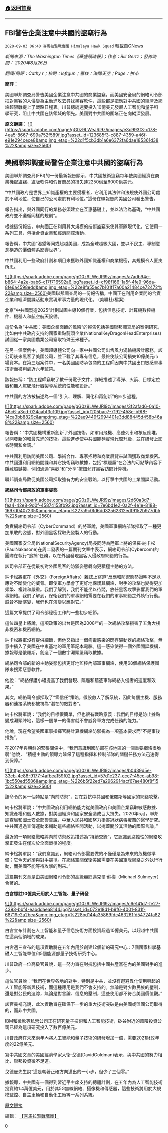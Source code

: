 ###  [:house:返回首頁](https://github.com/ourhimalayas/txt)
---

## FBI警告企業注意中共國的盜竊行為
`2020-09-03 06:40 喜馬拉雅戰鷹團 Himalaya Hawk Squad` [轉載自GNews](https://gnews.org/zh-hant/331943/)

*新聞來源：The Washington Times《華盛頓時報》；作者：Bill Gertz；發佈時間： 2020年8月26日*

*翻譯/簡評：Cathy r；校對：leftgun；審核：海闊天空；Page：拱卒*

**簡評：**

美國聯邦調查局警告美國企業注意中共國的商業盜竊，而美國安全局的網絡司令部把對黑客的入侵變為主動進攻去尋找黑客軟件，這些都是把應對中共國的經濟及網絡超限戰提上了戰略日程表。川普總統還要投入10億美元發展人工智能和量子科學研究，阻止中共國在該領域的領先。美國對中共國的圍堵正在向縱深發展。

**原文翻譯：**
[!\[\](https://spark.adobe.com/page/gG0z9LWeJRl9z/images/e3c993f3-c178-4ea5-8667-699a752f589f.jpg?asset_id=123685f3-c887-4359-a46f-e91e294cece8&amp;img_etag=%22d1f5cb3db1a6e6372fa6dae185361d38%22&amp;size=2560)](https://spark.adobe.com/page/gG0z9LWeJRl9z/images/e3c993f3-c178-4ea5-8667-699a752f589f.jpg?asset_id=123685f3-c887-4359-a46f-e91e294cece8&amp;img_etag=%22d1f5cb3db1a6e6372fa6dae185361d38%22&amp;size=1024)
##  **美國聯邦調查局警告企業注意中共國的盜竊行為** 

美國聯邦調查局(FBI)的一份最新報告顯示，中共國技術盜竊每年使美國經濟在商業機密盜竊、盜版軟件和假冒商品的損失達2250億至6000億美元。

“中共國政府是世界上知識產權的主要侵權者，它利用其法律和法規使外國公司處於不利地位，使自己的公司處於有利地位。”這份在線報告向美國公司發出警告。

報告指出，與外國同行的業務必須建立在互惠基礎上，並以法治為基礎，“中共國政府並不遵循同樣的規則”。

根據這份報告，中共國正在利用其大規模的技術盜竊來使其軍隊現代化，它使用一系列工具，包括合資企業和經濟間諜活動。

報告稱，中共國“渴望等同或超越美國，成為全球超級大國，並以不民主、專制意念構造的價值體系影響世界”。

中共國利用一些政府計劃和項目來獲取外國知識產權和商業機密，其規模令人匪夷所思。

[!\[\](https://spark.adobe.com/page/gG0z9LWeJRl9z/images/a7adb94e-b864-4a2e-bab6-c17f716592a6.jpg?asset_id=cf98f166-1a5f-4fe9-96da-8fe6a4598edd&amp;img_etag=%22e8fa55ec7b101f17a00a21484ce72472%22&amp;size=2560)](https://spark.adobe.com/page/gG0z9LWeJRl9z/images/a7adb94e-b864-4a2e-bab6-c17f716592a6.jpg?asset_id=cf98f166-1a5f-4fe9-96da-8fe6a4598edd&amp;img_etag=%22e8fa55ec7b101f17a00a21484ce72472%22&amp;size=1024)美國聯邦調查局的一份報告稱，中國正在利用企業間的合資企業和經濟間諜活動來實現軍事力量的現代化。 (美聯社/檔案)

北京“中共國製造2025”計劃試圖主導10個行業，包括信息技術、計算機數控機件、機器人和航空航天設備。

這份名為“中共國：美國企業面臨的風險”的報告包括美國聯邦調查局的案例研究，比如由中共政府支持的國家重點龍頭企業(NationalKeyDragonHeadEnterprises)試圖從一家美國農業公司竊取特殊玉米種子。

在另一個案例中，美國超導體公司向一家中共國公司出售風力渦輪機設計服務，該公司後來黑客了美國公司，並下載了其專有信息，最終使該公司損失10億美元市場資本。在第三起案件中，一名美國國防承包商的工程師因向中共國出口敏感軍事技術而被判處近六年監禁。

該報告稱：“該工程師竊取了數千份電子文件，詳細描述了導彈、火箭、目標定位器和無人駕駛飛行器製導系統的性能和設計。”

中共國的方法被描述為一個“引入、理解、同化和再創新”的四步過程。

[!\[\](https://spark.adobe.com/page/gG0z9LWeJRl9z/images/3f2afad6-0a10-46c6-a3cd-024aabf3c109.jpg?asset_id=f205bac7-7192-458e-b9f8-14ca3bb8829c&amp;img_etag=%22ae9449f2994401e3dd88445d458b46a8%22&amp;size=2560)](https://spark.adobe.com/page/gG0z9LWeJRl9z/images/3f2afad6-0a10-46c6-a3cd-024aabf3c109.jpg?asset_id=f205bac7-7192-458e-b9f8-14ca3bb8829c&amp;img_etag=%22ae9449f2994401e3dd88445d458b46a8%22&amp;size=1024)

報告稱：“中共國機構重新創新了外國技術，如軍用飛機、高速列車和核反應堆，以開發新的和最先進的技術。這些進步使中共國能夠實現代際升級，並在研發上節省時間和金錢。”

中共國利用訪問美國公司、學術合作、專家招聘和商業展覽來試圖獲取商業機密。中共國還利用網絡間諜和其它技術竊取數據，包括“標題黨”在合法的可點擊內容下隱藏超鏈接，例如通過“喜歡”和“分享”按鈕允許黑客訪問計算機。

聯邦調查局敦促美國公司採取強有力的安全戰略，以打擊中共國的工業間諜活動。

**網絡司令部果敢的軍事姿態**

[!\[\](https://spark.adobe.com/page/gG0z9LWeJRl9z/images/2d60a3d7-fea4-42e8-9d0f-45874153fb92.jpg?asset_id=7e6bd1e2-0a2f-4e1e-8188-1697d0407235&amp;img_etag=%227a9c0fd6dd32562312edf9152b977db5%22&amp;size=2560)](https://spark.adobe.com/page/gG0z9LWeJRl9z/images/2d60a3d7-fea4-42e8-9d0f-45874153fb92.jpg?asset_id=7e6bd1e2-0a2f-4e1e-8188-1697d0407235&amp;img_etag=%227a9c0fd6dd32562312edf9152b977db5%22&amp;size=1024)

負責網絡司令部（CyberCommand）的將軍說，美國軍事網絡部隊採取了一種更加果敢的姿態，對外國黑客採取先發製人的行動。

美國國家安全局(NationalSecurityAgency)局長同時為陸軍上將的保羅·納卡松(PaulNakasone)在周二發表的一篇期刊文章中表示，網絡司令部(Cybercom)的團隊在執行“追捕”任務，以在外國發現黑客入侵政府網絡的行為。

該司令部正在從最初對外國黑客的防禦姿態轉向更積極主動的方法。

納卡松將軍在《外交》（ForeignAffairs）雜誌上寫道“反應和防禦態勢證明不足以應對不斷變化的威脅。即使軍方學會了更好地保護其網絡，對手的攻擊也變得更加頻繁、複雜和嚴重。我們了解到，我們不能坐以待斃，放任黑客攻擊影響我們的軍事網絡。我們了解到，保衛我們的軍事網絡需要在我們的軍事網絡之外執行行動。威脅不斷演變，我們也在演變以應對它。”

這篇文章提供了司令部秘密工作的一些初步細節。

這位四星上將說，這項政策的出台是因為2008年的一次網絡攻擊損害了五角大樓非機密和機密網絡。

納卡松將軍沒有提供細節，但他又指出一個病毒感染的閃存驅動器的網絡攻擊，無意中插入了美國在中東基地的軍用筆記本電腦。這一感染使得一個外國間諜機構，據報導是俄羅斯，創造了一個數字灘頭堡竊取數據。

網絡司令部的新的主動姿態包括更好地監控內部軍事網絡，使用68個網絡保護團隊來搜索惡意軟件。

他說：“網絡保護小組提高了我們發現、隔離和驅逐軍隊網絡入侵者的速度和效果。”

其次，網絡司令部採取了“零信任”策略，假設敵人了解系統，因此每個主機、服務器和連接系統都被視為“潛在的敵對者”。

納卡松將軍說：“我們的目標很簡單，但也很有戰略意義：我們的目標是防止據點變成灘頭陣地，這樣一個單一的傷害就不會威脅軍方完成任務的能力。”

他說，現在希望美國軍事指揮官將計算機網絡防禦視為一項基本要求而“不是事後措施”。

在2017年與朝鮮的緊張關係中，“我們意識到國防部在該地區的一個重要網絡很脆弱”他說， “積極主動的領導力確保了這種指揮和控制部隊的關鍵任務方法迅速得到保障。”

[!\[\](https://spark.adobe.com/page/gG0z9LWeJRl9z/images/b0439d5e-33cb-4e88-9177-4afbea159f02.jpg?asset_id=57d1c237-ecc7-45cc-ab98-1bc550ed5586&amp;img_etag=%226b5f22ed7a2962914acf67ae480f8f15%22&amp;size=2560)](https://spark.adobe.com/page/gG0z9LWeJRl9z/images/b0439d5e-33cb-4e88-9177-4afbea159f02.jpg?asset_id=57d1c237-ecc7-45cc-ab98-1bc550ed5586&amp;img_etag=%226b5f22ed7a2962914acf67ae480f8f15%22&amp;size=1024)

該命令的另一個特點是“向前防禦”，旨在對抗中共國和俄羅斯等國家的網絡攻擊。

納卡松將軍說：“中共國政府利用網絡能力從美國政府和美國企業竊取敏感數據、知識產權和個人數據，對美國經濟和國家安全造成巨大損失。2020年5月，聯邦調查局和國土安全部警告說，中華人民共和國努力損害冠狀病毒疫苗的醫學研究。中共國通過宣傳運動來輔助這些網絡空間活動，以掩蓋關於其活動的國際言論。”

最近的一項網絡戰略將向前防禦政策描述為“持續交鋒”，它認識到腐蝕性的網絡攻擊正發生在僅次於全面戰爭的程度。

納卡松將軍說：“我們意識到，網絡司令部需要做的不僅僅是為未來的危機做準備；它今天必須與對手競爭。在網絡空間保衛美國需要在美國軍隊網絡之外執行行動，而美國不能等待攻擊的到來。”

這篇期刊文章是由美國網絡司令部的高級顧問邁克爾·蘇梅（Michael Sulmeyer）合著的。

**白宮標註10億美元用於人工智能、量子研發**

[!\[\](https://spark.adobe.com/page/gG0z9LWeJRl9z/images/c6e141d7-fe27-4393-bbf4-eabddaea8144.jpg?asset_id=072e18d1-b9f6-4001-831f-68719e2a2bea&amp;img_etag=%228bd144a35869fdc463261fd54724fa82%22&amp;size=2560)](https://spark.adobe.com/page/gG0z9LWeJRl9z/images/c6e141d7-fe27-4393-bbf4-eabddaea8144.jpg?asset_id=072e18d1-b9f6-4001-831f-68719e2a2bea&amp;img_etag=%228bd144a35869fdc463261fd54724fa82%22&amp;size=1024)

白宮宣布計劃在人工智能和量子信息技術方面投資超過10億美元，以超越中共國在這兩個領域的成果。

白宮週三宣布的這項資助將在五年內用於創建12個新的研究中心：7個國家科學基礎人工智能單位和5個能源部量子技術研究中心。

川普政府一位高級官員說，這一努力旨在對抗包括中國共產黨在內的美國對手的進步。

這位官員說：“我們在世界各地的對手，特別是中共，並沒有迴避異化使用興起的人工智能等新興技術，而這種應用是我們不會支持的。無論是對少數民族的壓制，還是對公民的追踪，無論是對言論、信息的壓制，這些使用都不符合美國價值觀。”

該官員補充說，此次資助旨在確保下一步的重大技術突破是由美國或盟國公司取得的，而非中共國。

IBM和微軟等私營公司正在研究量子技術和人工智能技術，矽谷附近的風險投資公司已經為這項研究投入了數百億美元。

川普政府在未來兩年內將人工智能和量子技術的研發增加一倍，需要2021財政年度的22億美元。

寫中共國文章的美國經濟學家大衛·戈德(DavidGoldman)表示，與中共國的努力相比，聯邦投資微不足道。

戈德曼先生說“這是朝著正確方向邁出的一小步，但少了三個零。”

據報導，中共國有一個得到習近平主席支持的總體計劃，在五年內為人工智能技術投資約1.4萬億美元，用於其5G無線網絡、攝像機和傳感器，這些技術將用於大規模監控、自主車輛和自動化工廠等一系列系統。

[原文鏈接](https://www.washingtontimes.com/news/2020/aug/26/fbi-warns-businesses-about-chinas-theft/)

編輯： [【喜馬拉雅戰鷹團】](https://spark.adobe.com/page/gG0z9LWeJRl9z/)

0
